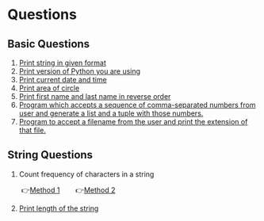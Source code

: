 # Questions

## Basic Questions
1. [Print string in given format](/QUESTIONS/Basic/question_1.py)
2. [Print version of Python you are using](/QUESTIONS/Basic/question_2.py)
3. [Print current date and time](/QUESTIONS/Basic/question_3.py)
4. [Print area of circle](/QUESTIONS/Basic/question_4.py)
5. [Print first name and last name in reverse order](/QUESTIONS/Basic/question_5.py)
6. [Program which accepts a sequence of comma-separated numbers from user and generate a list and a tuple with those numbers.](/QUESTIONS/Basic/question_6.py)
7. [Program to accept a filename from the user and print the extension of that file.](/QUESTIONS/Basic/question_7.py)

## String Questions
1. Count frequency of characters in a string

&emsp;&emsp;:point_right:[Method 1](/QUESTIONS/Strings%20Questions/count_frequency_charachters.py)
&emsp;&emsp;:point_right:[Method 2](/QUESTIONS/Strings%20Questions/count_frequency_characters_2.py)

2. [Print length of the string](/QUESTIONS/Strings%20Questions/length_of_string.py)
